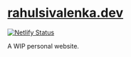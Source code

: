 # [rahulsivalenka.dev](https://www.rahulsivalenka.dev/)

[![Netlify Status](https://api.netlify.com/api/v1/badges/282995f2-388c-49cd-b4f7-6ca16eca3b8c/deploy-status)](https://app.netlify.com/sites/trusting-varahamihira-62ecaf/deploys)

A WIP personal website.